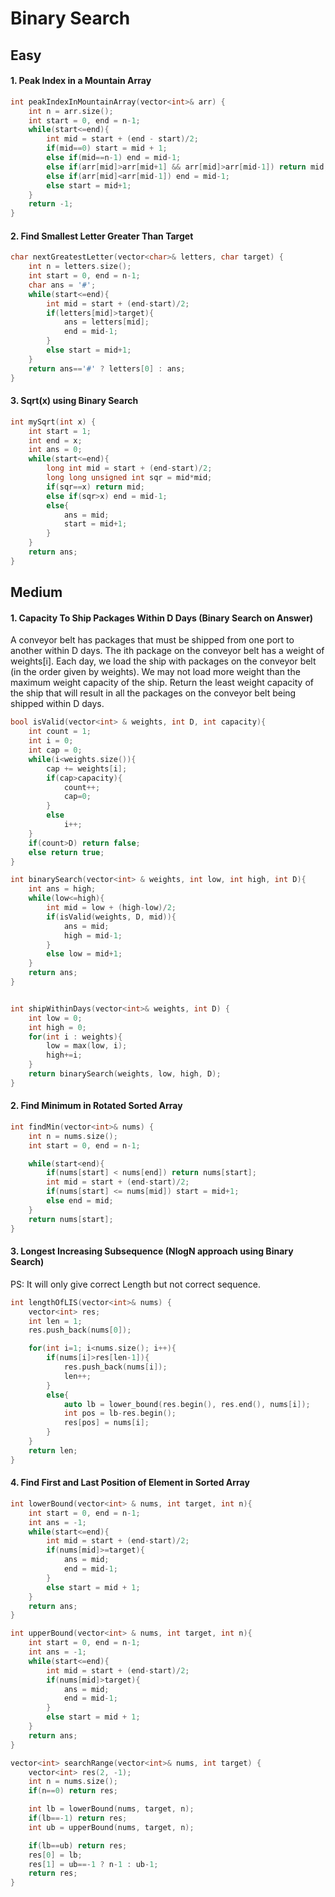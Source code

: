 # Binary Search

## Easy

#### 1. Peak Index in a Mountain Array

```cpp
int peakIndexInMountainArray(vector<int>& arr) {
    int n = arr.size();
    int start = 0, end = n-1;
    while(start<=end){
        int mid = start + (end - start)/2;
        if(mid==0) start = mid + 1;
        else if(mid==n-1) end = mid-1;
        else if(arr[mid]>arr[mid+1] && arr[mid]>arr[mid-1]) return mid;
        else if(arr[mid]<arr[mid-1]) end = mid-1;
        else start = mid+1;
    }
    return -1;
}
```
  
#### 2. Find Smallest Letter Greater Than Target
  
```cpp
char nextGreatestLetter(vector<char>& letters, char target) {
    int n = letters.size();
    int start = 0, end = n-1;
    char ans = '#';
    while(start<=end){
        int mid = start + (end-start)/2;
        if(letters[mid]>target){
            ans = letters[mid];
            end = mid-1;
        } 
        else start = mid+1;
    }
    return ans=='#' ? letters[0] : ans;
}
```
  
#### 3. Sqrt(x) using Binary Search
  
```cpp
int mySqrt(int x) {
    int start = 1;
    int end = x;
    int ans = 0;
    while(start<=end){
        long int mid = start + (end-start)/2;
        long long unsigned int sqr = mid*mid;
        if(sqr==x) return mid;
        else if(sqr>x) end = mid-1;
        else{
            ans = mid; 
            start = mid+1;
        } 
    }
    return ans;
}
```
## Medium

#### 1. Capacity To Ship Packages Within D Days (Binary Search on Answer)
A conveyor belt has packages that must be shipped from one port to another within D days. The ith package on the conveyor belt has a weight of weights[i]. Each day, we load the ship with packages on the conveyor belt (in the order given by weights). We may not load more weight than the maximum weight capacity of the ship. 
Return the least weight capacity of the ship that will result in all the packages on the conveyor belt being shipped within D days.

```cpp
bool isValid(vector<int> & weights, int D, int capacity){
    int count = 1;
    int i = 0;
    int cap = 0;
    while(i<weights.size()){
        cap += weights[i];
        if(cap>capacity){
            count++;
            cap=0;
        }
        else
            i++;
    }
    if(count>D) return false;
    else return true;
}

int binarySearch(vector<int> & weights, int low, int high, int D){
    int ans = high;
    while(low<=high){
        int mid = low + (high-low)/2;
        if(isValid(weights, D, mid)){
            ans = mid;
            high = mid-1;
        }
        else low = mid+1;
    }
    return ans;
}


int shipWithinDays(vector<int>& weights, int D) {
    int low = 0;
    int high = 0;
    for(int i : weights){
        low = max(low, i);
        high+=i;
    }
    return binarySearch(weights, low, high, D);
}
```

#### 2. Find Minimum in Rotated Sorted Array

```cpp
int findMin(vector<int>& nums) {
    int n = nums.size();
    int start = 0, end = n-1;

    while(start<end){
        if(nums[start] < nums[end]) return nums[start];
        int mid = start + (end-start)/2;
        if(nums[start] <= nums[mid]) start = mid+1;
        else end = mid;
    }
    return nums[start];
}
```

#### 3. Longest Increasing Subsequence (NlogN approach using Binary Search)

PS: It will only give correct Length but not correct sequence.

```cpp
int lengthOfLIS(vector<int>& nums) {
    vector<int> res;
    int len = 1;
    res.push_back(nums[0]);

    for(int i=1; i<nums.size(); i++){
        if(nums[i]>res[len-1]){
            res.push_back(nums[i]);
            len++;
        }
        else{
            auto lb = lower_bound(res.begin(), res.end(), nums[i]);
            int pos = lb-res.begin();
            res[pos] = nums[i];
        }
    }
    return len;
}
```

#### 4. Find First and Last Position of Element in Sorted Array

```cpp
int lowerBound(vector<int> & nums, int target, int n){
    int start = 0, end = n-1;
    int ans = -1;
    while(start<=end){
        int mid = start + (end-start)/2;
        if(nums[mid]>=target){
            ans = mid;
            end = mid-1;
        }
        else start = mid + 1;
    }
    return ans;
}

int upperBound(vector<int> & nums, int target, int n){
    int start = 0, end = n-1;
    int ans = -1;
    while(start<=end){
        int mid = start + (end-start)/2;
        if(nums[mid]>target){
            ans = mid;
            end = mid-1;
        }
        else start = mid + 1;
    }
    return ans;
}

vector<int> searchRange(vector<int>& nums, int target) {
    vector<int> res(2, -1);
    int n = nums.size();
    if(n==0) return res;

    int lb = lowerBound(nums, target, n);
    if(lb==-1) return res;
    int ub = upperBound(nums, target, n);

    if(lb==ub) return res;
    res[0] = lb;
    res[1] = ub==-1 ? n-1 : ub-1;
    return res;
}
```
